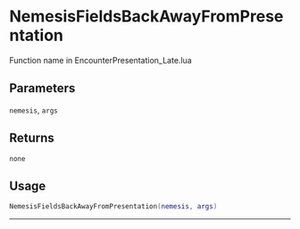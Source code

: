 # NemesisFieldsBackAwayFromPresentation
Function name in EncounterPresentation_Late.lua
## Parameters
`nemesis`, `args`
## Returns
`none`
## Usage
```lua
NemesisFieldsBackAwayFromPresentation(nemesis, args)
```
---
